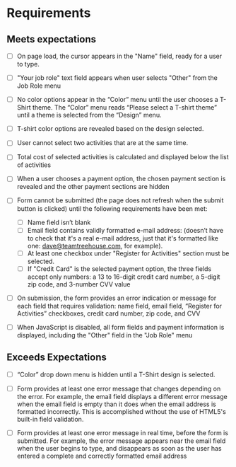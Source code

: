 # Requirements

## Meets expectations 

  - [ ] On page load, the cursor appears in the "Name" field, ready for a user to type.

  - [ ] "Your job role" text field appears when user selects "Other" from the Job Role menu

  - [ ] No color options appear in the “Color” menu until the user chooses a T-Shirt theme. The “Color” menu reads “Please select a T-shirt theme” until a theme is selected from the “Design” menu.

  - [ ] T-shirt color options are revealed based on the design selected.

  - [ ] User cannot select two activities that are at the same time.

  - [ ] Total cost of selected activities is calculated and displayed below the list of activities

  - [ ] When a user chooses a payment option, the chosen payment section is revealed and the other payment sections are hidden

  - [ ] Form cannot be submitted (the page does not refresh when the submit button is clicked) until the following requirements have been met:

    - [ ] Name field isn’t blank
    - [ ] Email field contains validly formatted e-mail address: (doesn’t have to check that it's a real e-mail address, just that it's formatted like one: dave@teamtreehouse.com, for example).
    - [ ] At least one checkbox under "Register for Activities" section must be selected.
    - [ ] If "Credit Card" is the selected payment option, the three fields accept only numbers: a 13 to 16-digit credit card number, a 5-digit zip code, and 3-number CVV value

  - [ ] On submission, the form provides an error indication or message for each field that requires validation: name field, email field, “Register for Activities” checkboxes, credit card number, zip code, and CVV

  - [ ] When JavaScript is disabled, all form fields and payment information is displayed, including the "Other" field in the "Job Role" menu

## Exceeds Expectations

  - [ ] “Color” drop down menu is hidden until a T-Shirt design is selected.

  - [ ] Form provides at least one error message that changes depending on the error. For example, the email field displays a different error message when the email field is empty than it does when the email address is formatted incorrectly. This is accomplished without the use of HTML5's built-in field validation.

  - [ ] Form provides at least one error message in real time, before the form is submitted. For example, the error message appears near the email field when the user begins to type, and disappears as soon as the user has entered a complete and correctly formatted email address
